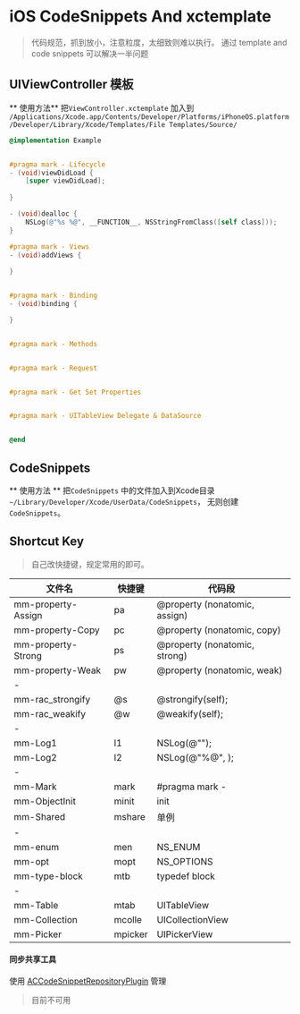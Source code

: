 # iOS CodeSnippets And xctemplate
>代码规范，抓到放小，注意粒度，太细致则难以执行。
>通过 template and code snippets 可以解决一半问题

## UIViewController 模板

** 使用方法**
把`ViewController.xctemplate`
加入到
`/Applications/Xcode.app/Contents/Developer/Platforms/iPhoneOS.platform/Developer/Library/Xcode/Templates/File Templates/Source/`

``` Objective-C
@implementation Example


#pragma mark - Lifecycle
- (void)viewDidLoad {
    [super viewDidLoad];
    
}

- (void)dealloc {
    NSLog(@"%s %@", __FUNCTION__, NSStringFromClass([self class]));
}

#pragma mark - Views
- (void)addViews {
    
}


#pragma mark - Binding
- (void)binding {

}


#pragma mark - Methods


#pragma mark - Request


#pragma mark - Get Set Properties


#pragma mark - UITableView Delegate & DataSource


@end
```

## CodeSnippets
** 使用方法 **
把`CodeSnippets` 中的文件加入到Xcode目录
`~/Library/Developer/Xcode/UserData/CodeSnippets`，
无则创建 `CodeSnippets`。

## Shortcut Key
> 自己改快捷键，规定常用的即可。

文件名 | 快捷键 | 代码段
----|------|----
mm-property-Assign| pa |  @property (nonatomic, assign)
mm-property-Copy| pc |  @property (nonatomic, copy)
mm-property-Strong| ps |  @property (nonatomic, strong)
mm-property-Weak| pw |  @property (nonatomic, weak)
-||
mm-rac_strongify| @s |  @strongify(self);
mm-rac_weakify| @w |  @weakify(self);
-||
mm-Log1| l1 |  NSLog(@"");
mm-Log2| l2 |  NSLog(@"%@", );
-||
mm-Mark| mark |  #pragma mark - 
mm-ObjectInit| minit |  init
mm-Shared| mshare |  单例
-||
mm-enum| men |  NS_ENUM
mm-opt| mopt |  NS_OPTIONS
mm-type-block| mtb |  typedef block
-||
mm-Table| mtab |  UITableView
mm-Collection| mcolle |  UICollectionView
mm-Picker| mpicker |  UIPickerView



#### 同步共享工具
使用 [ACCodeSnippetRepositoryPlugin](https://github.com/acoomans/ACCodeSnippetRepositoryPlugin) 管理
> 目前不可用